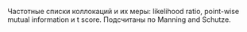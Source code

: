 Частотные списки коллокаций и их меры: likelihood ratio, point-wise mutual information и t score. Подсчитаны по Manning and Schutze.
